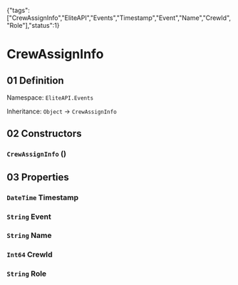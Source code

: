 {"tags":["CrewAssignInfo","EliteAPI","Events","Timestamp","Event","Name","CrewId","Role"],"status":1}

# CrewAssignInfo

## 01 Definition

Namespace: `EliteAPI.Events`

Inheritance: `Object` → `CrewAssignInfo`

## 02 Constructors

### `CrewAssignInfo` ()

## 03 Properties

### `DateTime` Timestamp

### `String` Event

### `String` Name

### `Int64` CrewId

### `String` Role

